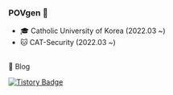 ### POVgen 👋


* 🎓 Catholic University of Korea (2022.03 ~)  
* 🐱 CAT-Security (2022.03 ~)


<br>
📒 Blog

[![Tistory Badge](https://img.shields.io/badge/Tistory-000000?style=flat-square&logo=Tistory&logoColor=white&link=mailto:https://lovflag.tistory.com)](https://lovflag.tistory.com)


<!-- 🏆 Awards
|Competition|Prize|Date|
|------|---|---|
||
|| -->
